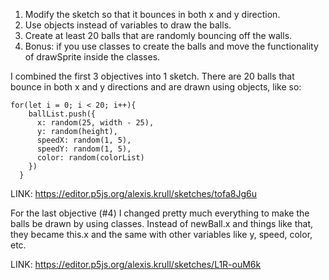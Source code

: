 1. Modify the sketch so that it bounces in both x and y direction.
2. Use objects instead of variables to draw the balls.
3. Create at least 20 balls that are randomly bouncing off the walls.
4. Bonus: if you use classes to create the balls and move the functionality of drawSprite inside the classes.

I combined the first 3 objectives into 1 sketch. There are 20 balls that bounce in both x and y directions and are drawn using objects, like so:
```
for(let i = 0; i < 20; i++){
    ballList.push({
      x: random(25, width - 25),
      y: random(height),
      speedX: random(1, 5),
      speedY: random(1, 5),
      color: random(colorList)
    })
  }
```

LINK: https://editor.p5js.org/alexis.krull/sketches/tofa8Jg6u

For the last objective (#4) I changed pretty much everything to make the balls be drawn by using classes. Instead of newBall.x and things like that, they became this.x and the same with other variables like y, speed, color, etc. 

LINK: https://editor.p5js.org/alexis.krull/sketches/L1R-ouM6k
